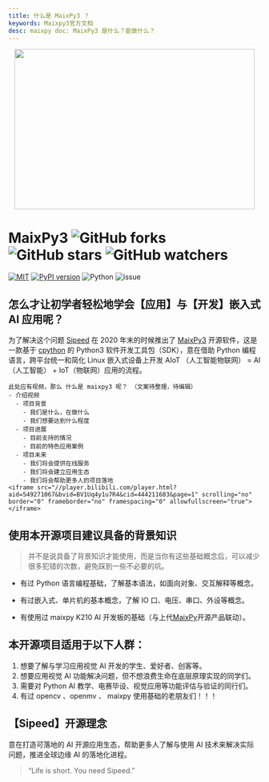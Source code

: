 ```yaml
---
title: 什么是 MaixPy3 ？
keywords: Maixpy3官方文档
desc: maixpy doc: MaixPy3 是什么？能做什么？
---
```


<p align="center">
    <img src="./assets/images/main.png" style="width:480px; height:320px;" />
</p>

# MaixPy3 ![GitHub forks](https://img.shields.io/github/forks/sipeed/maixpy3.svg?style=social) ![GitHub stars](https://img.shields.io/github/stars/sipeed/maixpy3.svg?style=social) ![GitHub watchers](https://img.shields.io/github/watchers/sipeed/maixpy3.svg?style=social)

[![MIT](https://img.shields.io/badge/license-MIT-blue.svg)](./LICENSE) [![PyPI version](https://badge.fury.io/py/maixpy3.svg)](https://badge.fury.io/py/maixpy3) ![Python](https://img.shields.io/badge/Python-3.5↗-ff69b4.svg) ![issue](https://img.shields.io/github/issues/sipeed/maixpy3.svg)

## 怎么才让初学者轻松地学会【应用】与【开发】嵌入式 AI 应用呢？

为了解决这个问题 [Sipeed](https://www.sipeed.com/) 在 2020 年末的时候推出了 [MaixPy3](https://github.com/sipeed/MaixPy3) 开源软件，这是一款基于 [cpython](https://github.com/python/cpython) 的 Python3 软件开发工具包（SDK），意在借助 Python 编程语言，跨平台统一和简化 Linux 嵌入式设备上开发 AIoT （人工智能物联网） = AI（人工智能） + IoT（物联网）应用的流程。

```
此处应有视频，那么 什么是 maixpy3 呢？ （文案待整理，待编辑）
- 介绍视频
  - 项目背景
    - 我们是什么，在做什么
    - 我们想要达到什么程度
  - 项目进展
    - 目前支持的情况
    - 目前的特色应用案例
  - 项目未来
    - 我们将会提供在线服务
    - 我们将会建立应用生态
    - 我们将会帮助更多人的项目落地
<iframe src="//player.bilibili.com/player.html?aid=549271067&bvid=BV1Uq4y1u7R4&cid=444211683&page=1" scrolling="no" border="0" frameborder="no" framespacing="0" allowfullscreen="true"> </iframe>
```

## 使用本开源项目建议具备的背景知识

> 并不是说具备了背景知识才能使用，而是当你有这些基础概念后，可以减少很多犯错的次数，避免踩到一些不必要的坑。

- 有过 Python 语言编程基础，了解基本语法，如面向对象、交互解释等概念。

- 有过嵌入式、单片机的基本概念，了解 IO 口、电压、串口、外设等概念。

- 有使用过 maixpy K210 AI 开发板的基础（与上代[MaixPy](https://github.com/sipeed/MaixPy)开源产品联动）。

## 本开源项目适用于以下人群：

1. 想要了解与学习应用视觉 AI 开发的学生、爱好者、创客等。
2. 想要应用视觉 AI 功能解决问题，但不想浪费生命在底层原理实现的同学们。
3. 需要对 Python AI 教学、电赛毕设、视觉应用等功能评估与验证的同行们。
4. 有过 opencv 、openmv 、 maixpy 使用基础的老朋友们！！！

## 【Sipeed】开源理念

意在打造可落地的 AI 开源应用生态，帮助更多人了解与使用 AI 技术来解决实际问题，推进全球边缘 AI 的落地化进程。

> “Life is short. You need Sipeed.”
